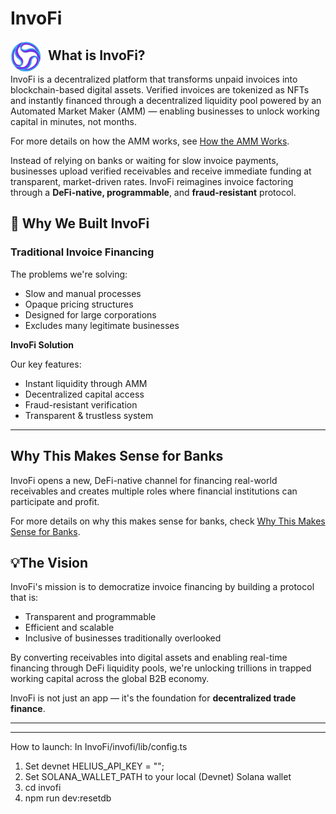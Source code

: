 # InvoFi

<img src="invofi/public/invofi.svg" alt="InvoFi Logo" width="50" align="left" style="margin-right: 10px;">

## What is InvoFi?
InvoFi is a decentralized platform that transforms unpaid invoices into blockchain-based digital assets. Verified invoices are tokenized as NFTs and instantly financed through a decentralized liquidity pool powered by an Automated Market Maker (AMM) — enabling businesses to unlock working capital in minutes, not months.

For more details on how the AMM works, see [How the AMM Works](docs/how_the_amm_works.md).

Instead of relying on banks or waiting for slow invoice payments, businesses upload verified receivables and receive immediate funding at transparent, market-driven rates. InvoFi reimagines invoice factoring through a **DeFi-native, programmable**, and **fraud-resistant** protocol.

## 🚀 Why We Built InvoFi

### Traditional Invoice Financing
The problems we're solving:

- Slow and manual processes
- Opaque pricing structures
- Designed for large corporations
- Excludes many legitimate businesses

**InvoFi Solution**

Our key features:

- Instant liquidity through AMM
- Decentralized capital access
- Fraud-resistant verification
- Transparent & trustless system

---

## Why This Makes Sense for Banks

InvoFi opens a new, DeFi-native channel for financing real-world receivables and creates multiple roles where financial institutions can participate and profit.

For more details on why this makes sense for banks, check [Why This Makes Sense for Banks](docs/why_this_makes_sense_for_banks.md).


## 💡The Vision

InvoFi's mission is to democratize invoice financing by building a protocol that is:

- Transparent and programmable
- Efficient and scalable
- Inclusive of businesses traditionally overlooked

By converting receivables into digital assets and enabling real-time financing through DeFi liquidity pools, we're unlocking trillions in trapped working capital across the global B2B economy.

InvoFi is not just an app — it's the foundation for **decentralized trade finance**.

---

---

How to launch:
In InvoFi/invofi/lib/config.ts
1. Set devnet HELIUS_API_KEY = "";
2. Set SOLANA_WALLET_PATH to your local (Devnet) Solana wallet
3. cd invofi 
4. npm run dev:resetdb
